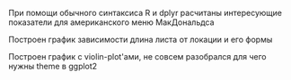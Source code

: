 При помощи обычного синтаксиса R и dplyr расчитаны интересующие показатели для американского меню МакДональдса

Построен график зависимости длина листа от локации и его формы

Построен график с violin-plot'ами, не совсем разобрался для чего нужны theme в ggplot2